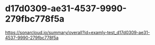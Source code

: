 # d17d0309-ae31-4537-9990-279fbc778f5a
https://sonarcloud.io/summary/overall?id=examly-test_d17d0309-ae31-4537-9990-279fbc778f5a
